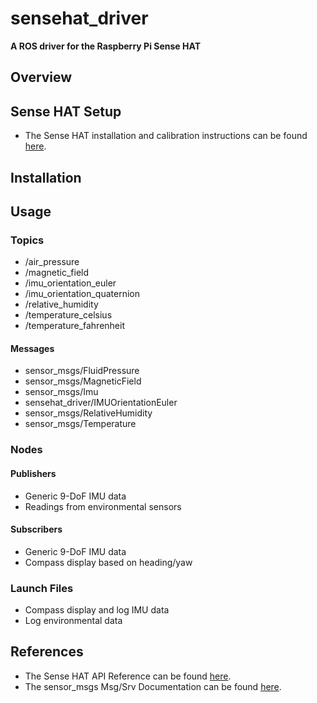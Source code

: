 # sensehat_driver
**A ROS driver for the Raspberry Pi Sense HAT**
## Overview
## Sense HAT Setup 
- The Sense HAT installation and calibration instructions can be found [here](https://www.raspberrypi.org/documentation/hardware/sense-hat/).
## Installation
## Usage
### Topics
- /air_pressure
- /magnetic_field
- /imu_orientation_euler
- /imu_orientation_quaternion
- /relative_humidity
- /temperature_celsius
- /temperature_fahrenheit
#### Messages
- sensor_msgs/FluidPressure
- sensor_msgs/MagneticField
- sensor_msgs/Imu
- sensehat_driver/IMUOrientationEuler
- sensor_msgs/RelativeHumidity
- sensor_msgs/Temperature
### Nodes
#### Publishers
- Generic 9-DoF IMU data
- Readings from environmental sensors 
#### Subscribers
- Generic 9-DoF IMU data
- Compass display based on heading/yaw
### Launch Files
- Compass display and log IMU data 
- Log environmental data
## References
- The Sense HAT API Reference can be found [here](https://pythonhosted.org/sense-hat/api/).
- The sensor_msgs Msg/Srv Documentation can be found [here](http://docs.ros.org/kinetic/api/sensor_msgs/html/index-msg.html).

